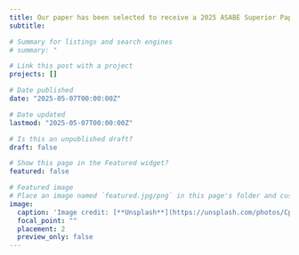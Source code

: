 ```yaml
---
title: Our paper has been selected to receive a 2025 ASABE Superior Paper Award: “Design, Prototyping, and Evaluation of A New Machine Vision-Based Automated Sweetpotato Grading and Sorting System”. Congratulations! 👋👋
subtitle: 

# Summary for listings and search engines
# summary: "

# Link this post with a project
projects: []

# Date published
date: "2025-05-07T00:00:00Z"

# Date updated
lastmod: "2025-05-07T00:00:00Z"

# Is this an unpublished draft?
draft: false

# Show this page in the Featured widget?
featured: false

# Featured image
# Place an image named `featured.jpg/png` in this page's folder and customize its options here.
image:
  caption: 'Image credit: [**Unsplash**](https://unsplash.com/photos/CpkOjOcXdUY)'
  focal_point: ""
  placement: 2
  preview_only: false
---
```

